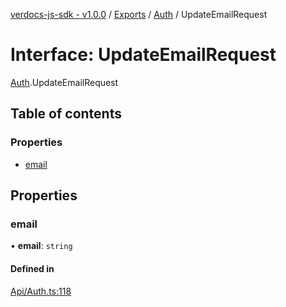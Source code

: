 [verdocs-js-sdk - v1.0.0](../README.md) / [Exports](../modules.md) / [Auth](../modules/Auth.md) / UpdateEmailRequest

# Interface: UpdateEmailRequest

[Auth](../modules/Auth.md).UpdateEmailRequest

## Table of contents

### Properties

- [email](Auth.UpdateEmailRequest.md#email)

## Properties

### email

• **email**: `string`

#### Defined in

[Api/Auth.ts:118](https://github.com/Verdocs/js-sdk/blob/458266e/src/Api/Auth.ts#L118)
